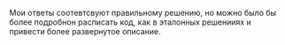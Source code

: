 Мои ответы соотевтсвуют правильному решению, но можно было бы более подробнон расписать код, как в эталонных решенииях и привести более развернутое описание.
